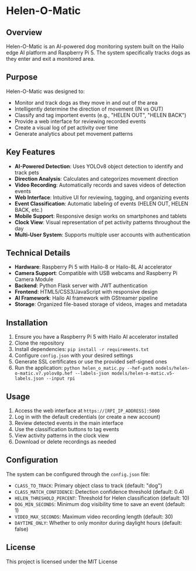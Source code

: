 # Helen-O-Matic

## Overview
Helen-O-Matic is an AI-powered dog monitoring system built on the Hailo edge AI platform and Raspberry Pi 5. 
The system specifically tracks dogs as they enter and exit a monitored area.

## Purpose
Helen-O-Matic was designed to:
- Monitor and track dogs as they move in and out of the area
- Intelligently determine the direction of movement (IN vs OUT)
- Classify and tag importent events (e.g., "HELEN OUT", "HELEN BACK")
- Provide a web interface for reviewing recorded events
- Create a visual log of pet activity over time
- Generate analytics about pet movement patterns

## Key Features
- **AI-Powered Detection**: Uses YOLOv8 object detection to identify and track pets
- **Direction Analysis**: Calculates and categorizes movement direction
- **Video Recording**: Automatically records and saves videos of detection events
- **Web Interface**: Intuitive UI for reviewing, tagging, and organizing events
- **Event Classification**: Automatic labeling of events (HELEN OUT, HELEN BACK, etc.)
- **Mobile Support**: Responsive design works on smartphones and tablets
- **Clock View**: Visual representation of pet activity patterns throughout the day
- **Multi-User System**: Supports multiple user accounts with authentication

## Technical Details
- **Hardware**: Raspberry Pi 5 with Hailo-8 or Hailo-8L AI accelerator
- **Camera Support**: Compatible with USB webcams and Raspberry Pi Camera Module
- **Backend**: Python Flask server with JWT authentication
- **Frontend**: HTML5/CSS3/JavaScript with responsive design
- **AI Framework**: Hailo AI framework with GStreamer pipeline
- **Storage**: Organized file-based storage of videos, images and metadata

## Installation
1. Ensure you have a Raspberry Pi 5 with Hailo AI accelerator installed
2. Clone the repository
3. Install dependencies: `pip install -r requirements.txt`
4. Configure `config.json` with your desired settings
5. Generate SSL certificates or use the provided self-signed ones
6. Run the application: `python helen_o_matic.py --hef-path models/helen-o-matic.v7.yolov8p.hef --labels-json models/helen-o-matic.v5-labels.json --input rpi`

## Usage
1. Access the web interface at `https://[RPI_IP_ADDRESS]:5000`
2. Log in with the default credentials (or create a new account)
3. Review detected events in the main interface
4. Use the classification buttons to tag events
5. View activity patterns in the clock view
6. Download or delete recordings as needed

## Configuration
The system can be configured through the `config.json` file:
- `CLASS_TO_TRACK`: Primary object class to track (default: "dog")
- `CLASS_MATCH_CONFIDENCE`: Detection confidence threshold (default: 0.4)
- `HELEN_THRESHOLD_PERCENT`: Threshold for Helen classification (default: 10)
- `DOG_MIN_SECONDS`: Minimum dog visibility time to save an event (default: 1)
- `VIDEO_MAX_SECONDS`: Maximum video recording length (default: 30)
- `DAYTIME_ONLY`: Whether to only monitor during daylight hours (default: false)

## License
This project is licensed under the MIT License
